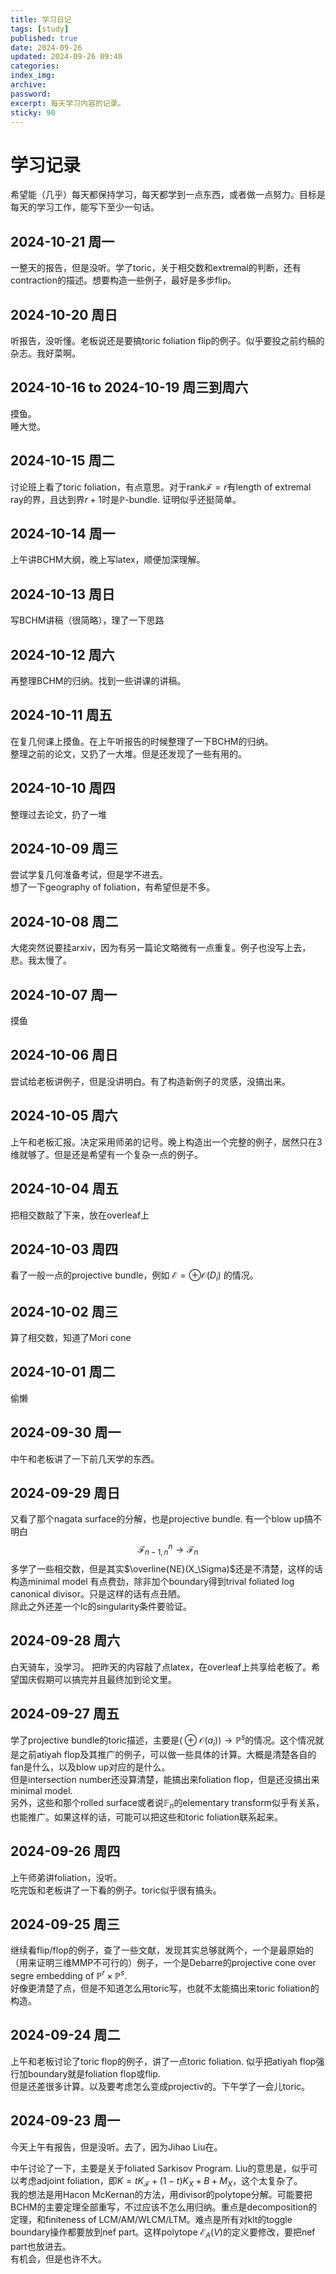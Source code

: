 ```yaml
---
title: 学习日记
tags: [study]
published: true
date: 2024-09-26
updated: 2024-09-26 09:40
categories:
index_img:
archive:
password:
excerpt: 每天学习内容的记录。
sticky: 90
---
```

# 学习记录

希望能（几乎）每天都保持学习，每天都学到一点东西，或者做一点努力。目标是每天的学习工作，能写下至少一句话。
## 2024-10-21 周一
一整天的报告，但是没听。学了toric，关于相交数和extremal的判断，还有contraction的描述。想要构造一些例子，最好是多步flip。
## 2024-10-20 周日
听报告，没听懂。老板说还是要搞toric foliation flip的例子。似乎要投之前约稿的杂志。我好菜啊。
## 2024-10-16 to 2024-10-19 周三到周六
摸鱼。  
睡大觉。
## 2024-10-15 周二
讨论班上看了toric foliation，有点意思。对于$\mathrm{rank}\mathcal{F}=r$有length of extremal ray的界，且达到界$r+1$时是$\mathbb{P}^{}$-bundle. 证明似乎还挺简单。  
## 2024-10-14 周一
上午讲BCHM大纲，晚上写latex，顺便加深理解。
## 2024-10-13 周日
写BCHM讲稿（很简略），理了一下思路
## 2024-10-12 周六
再整理BCHM的归纳。找到一些讲课的讲稿。
## 2024-10-11 周五
在复几何课上摸鱼。在上午听报告的时候整理了一下BCHM的归纳。  
整理之前的论文，又扔了一大堆。但是还发现了一些有用的。
## 2024-10-10 周四
整理过去论文，扔了一堆
## 2024-10-09 周三
尝试学复几何准备考试，但是学不进去。  
想了一下geography of foliation，有希望但是不多。
## 2024-10-08 周二
大佬突然说要挂arxiv，因为有另一篇论文略微有一点重复。例子也没写上去，悲。我太慢了。
## 2024-10-07 周一
摸鱼
## 2024-10-06 周日
尝试给老板讲例子，但是没讲明白。有了构造新例子的灵感，没搞出来。
## 2024-10-05 周六
上午和老板汇报。决定采用师弟的记号。晚上构造出一个完整的例子，居然只在3维就够了。但是还是希望有一个复杂一点的例子。
## 2024-10-04 周五
把相交数敲了下来，放在overleaf上
## 2024-10-03 周四
看了一般一点的projective bundle，例如
$\mathcal{E}=\oplus \mathcal{O}(D_{i})$
的情况。
## 2024-10-02 周三
算了相交数，知道了Mori cone
## 2024-10-01 周二
偷懒
## 2024-09-30 周一
中午和老板讲了一下前几天学的东西。
## 2024-09-29 周日
又看了那个nagata surface的分解，也是projective bundle. 有一个blow up搞不明白
$$
\mathcal{F}_{n-1,n}^{n} \to \mathcal{F}_n
$$
多学了一些相交数，但是其实$\overline{NE}(X_\Sigma)$还是不清楚，这样的话构造minimal model 有点费劲，除非加个boundary得到trival foliated log canonical divisor。只是这样的话有点丑陋。  
除此之外还差一个lc的singularity条件要验证。
## 2024-09-28 周六
白天骑车，没学习。
把昨天的内容敲了点latex，在overleaf上共享给老板了。希望国庆假期可以搞完并且最终加到论文里。

## 2024-09-27 周五
学了projective bundle的toric描述，主要是$\mathbb(\oplus \mathcal{O}(a_i)) \to \mathbb{P}^s$的情况。这个情况就是之前atiyah flop及其推广的例子，可以做一些具体的计算。大概是清楚各自的fan是什么，以及blow up对应的是什么。  
但是intersection number还没算清楚，能搞出来foliation flop，但是还没搞出来minimal model.  
另外，这些和那个rolled surface或者说$\mathbb{F}_n$的elementary transform似乎有关系，也能推广。如果这样的话，可能可以把这些和toric foliation联系起来。

## 2024-09-26 周四
上午师弟讲foliation，没听。  
吃完饭和老板讲了一下看的例子。toric似乎很有搞头。

## 2024-09-25 周三
继续看flip/flop的例子，查了一些文献，发现其实总够就两个，一个是最原始的（用来证明三维MMP不可行的）例子，一个是Debarre的projective cone over segre embedding of $\mathbb{P}^r\times \mathbb{P}^s$.  
好像更清楚了点，但是不知道怎么用toric写，也就不太能搞出来toric foliation的构造。

## 2024-09-24 周二
上午和老板讨论了toric flop的例子，讲了一点toric foliation. 似乎把atiyah flop强行加boundary就是foliation flop或flip.  
但是还差很多计算。以及要考虑怎么变成projectiv的。下午学了一会儿toric。

## 2024-09-23 周一
今天上午有报告，但是没听。去了，因为Jihao Liu在。

中午讨论了一下，主要是关于foliated Sarkisov Program. Liu的意思是，似乎可以考虑adjoint foliation，即$K=tK_{\mathcal{F}}+(1-t)K_X +B+M_X$，这个太复杂了。  
我的想法是用Hacon McKernan的方法，用divisor的polytope分解。可能要把BCHM的主要定理全部重写，不过应该不怎么用归纳。重点是decomposition的定理，和finiteness of LCM/AM/WLCM/LTM。难点是所有对klt的toggle boundary操作都要放到nef part。这样polytope $\mathcal{E}_A(V)$的定义要修改，要把nef part也放进去。   
有机会，但是也许不大。
